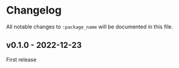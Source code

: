 # Changelog

All notable changes to `:package_name` will be documented in this file.

## v0.1.0 - 2022-12-23

First release

